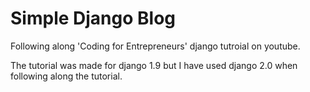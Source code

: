 # Simple Django Blog
Following along 'Coding for Entrepreneurs' django tutroial on youtube.

The tutorial was made for django 1.9 but I have used django 2.0 when following along the tutorial.

